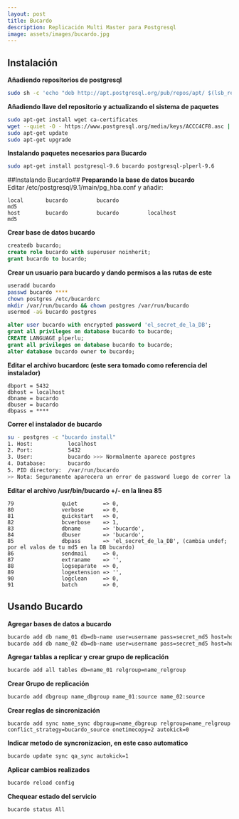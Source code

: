 ```yaml
---
layout: post
title: Bucardo
description: Replicación Multi Master para Postgresql
image: assets/images/bucardo.jpg
---
```

## Instalación ##
**Añadiendo repositorios de postgresql**
```bash
sudo sh -c 'echo "deb http://apt.postgresql.org/pub/repos/apt/ $(lsb_release -cs)-pgdg main" > /etc/apt/sources.list.d/pgdg.list'
```
**Añadiendo llave del repositorio y actualizando el sistema de paquetes**  
 ```bash
 sudo apt-get install wget ca-certificates
 wget --quiet -O - https://www.postgresql.org/media/keys/ACCC4CF8.asc | sudo apt-key add -
 sudo apt-get update
 sudo apt-get upgrade
 ```
**Instalando paquetes necesarios para Bucardo**
```bash
sudo apt-get install postgresql-9.6 bucardo postgresql-plperl-9.6
```
##Instalando Bucardo##
**Preparando la base de datos bucardo**  
Editar /etc/postgresql/9.1/main/pg_hba.conf y añadir:
```vim
local   	bucardo         bucardo                                 md5  
host		bucardo			bucardo			localhost				md5  
```
**Crear base de datos bucardo**  
```sql
createdb bucardo;
create role bucardo with superuser noinherit;
grant bucardo to bucardo;
```
**Crear un usuario para bucardo y dando permisos a las rutas de este**  
```bash
useradd bucardo
passwd bucardo ****
chown postgres /etc/bucardorc
mkdir /var/run/bucardo && chown postgres /var/run/bucardo
usermod -aG bucardo postgres
```
```sql
alter user bucardo with encrypted password 'el_secret_de_la_DB';
grant all privileges on database bucardo to bucardo;
CREATE LANGUAGE plperlu;
grant all privileges on database bucardo to bucardo;
alter database bucardo owner to bucardo;
```
**Editar el archivo bucardorc (este sera tomado como referencia del instalador)**  
```vim
dbport = 5432  
dbhost = localhost  
dbname = bucardo  
dbuser = bucardo  
dbpass = ****  
```
**Correr el instalador de bucardo**  
```bash
su - postgres -c "bucardo install"
1. Host:           localhost  
2. Port:           5432  
3. User:           bucardo >>> Normalmente aparece postgres  
4. Database:       bucardo  
5. PID directory:  /var/run/bucardo  
>> Nota: Seguramente aparecera un error de password luego de correr la instalación, antes de darte dolores de cabeza, verifica el siguiente paso y ejecuta ***bucardo status***  
```
**Editar el archivo /usr/bin/bucardo +/- en la linea 85**  
```vim
79               quiet        => 0,
80               verbose      => 0,  
81               quickstart   => 0,  
82               bcverbose    => 1,  
83               dbname       => 'bucardo',  
84               dbuser       => 'bucardo',  
85               dbpass       => 'el_secret_de_la_DB', (cambia undef; por el valos de tu md5 en la DB bucardo)  
86               sendmail     => 0,  
87               extraname    => '',  
88               logseparate  => 0,  
89               logextension => '',  
90               logclean     => 0,
91               batch        => 0,
```
## Usando Bucardo ##
**Agregar bases de datos a bucardo**
```bash
bucardo add db name_01 db=db-name user=username pass=secret_md5 host=hostname01
bucardo add db name_02 db=db-name user=username pass=secret_md5 host=hostname02
```
**Agregar tablas a replicar y crear grupo de replicación**  
```bash
bucardo add all tables db=name_01 relgroup=name_relgroup
```
**Crear Grupo de replicación**  
```bash
bucardo add dbgroup name_dbgroup name_01:source name_02:source
```
**Crear reglas de sincronización**  
```
bucardo add sync name_sync dbgroup=name_dbgroup relgroup=name_relgroup conflict_strategy=bucardo_source onetimecopy=2 autokick=0
```
**Indicar metodo de syncronizacion, en este caso automatico**  
```bash
bucardo update sync qa_sync autokick=1
```
**Aplicar cambios realizados**  
```bash
bucardo reload config
```
**Chequear estado del servicio**  
```bash
bucardo status All
```